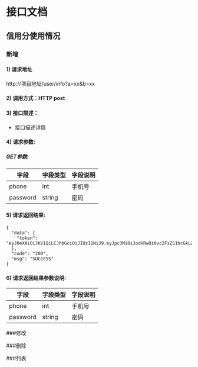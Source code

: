 # 接口文档
## 信用分使用情况

### 新增
#### 1) 请求地址
http://项目地址/user/info?a=xx&b=xx

#### 2) 调用方式：HTTP post
#### 3) 接口描述：

* 接口描述详情

#### 4) 请求参数:

##### GET参数:
字段       |字段类型       |字段说明
------------|-----------|-----------
phone       |int        |手机号
password       |string        |密码

#### 5) 请求返回结果:

```
{
  "data": {
    "token": "eyJ0eXAiOiJKV1QiLCJhbGciOiJIUzI1NiJ9.eyJpc3MiOiJodHRwOi8vc2FsZS1hcGkuZGV2L2xvZ2luIiwiaWF0IjoxNDkxNTMyOTI4LCJleHAiOjE0OTIyNTI5MjgsIm5iZiI6MTQ5MTUzMjkyOCwianRpIjoiN1hCUXdwN1FHZmxUdHVVQiIsInV1aWQiOiI1MDZjYWY3MCJ9.FyyXagHtBfDBtMJZPV_hm2q6CVULpY63JPDGDHXc"
  },
  "code": "200",
  "msg": "SUCCESS"
}

```

#### 6) 请求返回结果参数说明:
字段       |字段类型       |字段说明
------------|-----------|-----------
phone       |int        |手机号
password       |string        |密码

###修改

###删除

###列表

